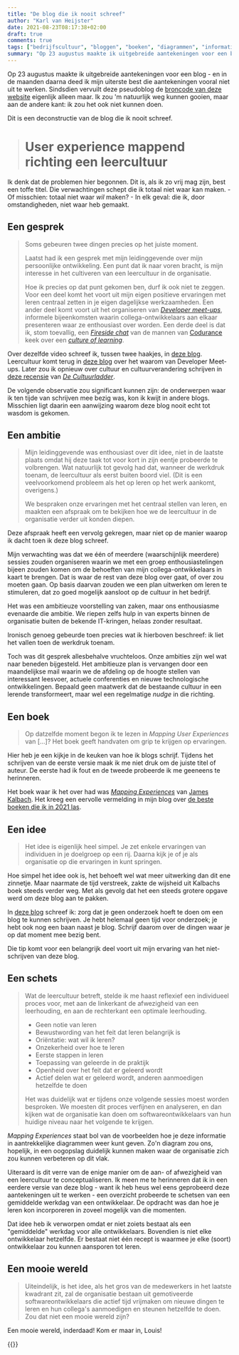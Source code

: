 ```yaml
---
title: "De blog die ik nooit schreef"
author: "Karl van Heijster"
date: 2021-08-23T08:17:38+02:00
draft: true
comments: true
tags: ["bedrijfscultuur", "bloggen", "boeken", "diagrammen", "informatieanalyse", "leercultuur", "motivatie", "procesverbetering"]
summary: "Op 23 augustus maakte ik uitgebreide aantekeningen voor een blog - en in de maanden daarna deed ik mijn uiterste best die aantekeningen vooral niet uit te werken. Sindsdien vervuilt deze pseudoblog de broncode van deze website eigenlijk alleen maar. Ik zou 'm natuurlijk weg kunnen gooien, maar aan de andere kant: ik zou het ook niet kunnen doen. Dit is een deconstructie van de blog die ik nooit schreef."
---
```


Op 23 augustus maakte ik uitgebreide aantekeningen voor een blog - en in de maanden daarna deed ik mijn uiterste best die aantekeningen vooral niet uit te werken. Sindsdien vervuilt deze pseudoblog de [broncode van deze website](https://github.com/dotkarl/my-software-development-blog) eigenlijk alleen maar. Ik zou 'm natuurlijk weg kunnen gooien, maar aan de andere kant: ik zou het ook niet kunnen doen.


Dit is een deconstructie van de blog die ik nooit schreef.


> # User experience mappend richting een leercultuur


Ik denk dat de problemen hier begonnen. Dit is, als ik zo vrij mag zijn, best een toffe titel. Die verwachtingen schept die ik totaal niet waar kan maken. - Of misschien: totaal niet waar *wil* maken? - In elk geval: die ik, door omstandigheden, niet waar heb gemaakt.


## Een gesprek


> Soms gebeuren twee dingen precies op het juiste moment.
>
>
> Laatst had ik een gesprek met mijn leidinggevende over mijn persoonlijke ontwikkeling. Een punt dat ik naar voren bracht, is mijn interesse in het cultiveren van een leercultuur in de organisatie. 
>
>
> Hoe ik precies op dat punt gekomen ben, durf ik ook niet te zeggen. Voor een deel komt het voort uit mijn eigen positieve ervaringen met leren centraal zetten in je eigen dagelijkse werkzaamheden. Een ander deel komt voort uit het organiseren van [*Developer meet-ups*](/tags/developer-meet-up/), informele bijeenkomsten waarin collega-ontwikkelaars aan elkaar presenteren waar ze enthousiast over worden. Een derde deel is dat ik, stom toevallig, een [*Fireside chat*](https://www.youtube.com/watch?v=5WjisyIXmG4&list=PLGS1QE37I5lTjbbOVm8QrS-85WAdeBehx) van de mannen van [Codurance](https://www.codurance.com/) keek over een [*culture of learning*](https://youtu.be/PKpCWtXccu8).


Over dezelfde video schreef ik, tussen twee haakjes, in [deze blog](/blog/21/09/wie-is-verantwoordelijk-voor-jouw-ontwikkeling/). Leercultuur komt terug in [deze blog](/blog/21/10/waarom-we-developer-meet-ups-organiseren/) over het waarom van Developer Meet-ups. Later zou ik opnieuw over cultuur en cultuurverandering schrijven in [deze recensie](/blog/21/11/klimmen-op-de-cultuurladder/) van [*De Cultuurladder*](https://www.atlascontact.nl/boek/de-cultuurladder/).


De volgende observatie zou significant kunnen zijn: de onderwerpen waar ik ten tijde van schrijven mee bezig was, kon ik kwijt in andere blogs. Misschien ligt daarin een aanwijzing waarom deze blog nooit echt tot wasdom is gekomen.


## Een ambitie


> Mijn leidinggevende was enthousiast over dit idee, niet in de laatste plaats omdat hij deze taak tot voor kort in zijn eentje probeerde te volbrengen. Wat natuurlijk tot gevolg had dat, wanneer de werkdruk toenam, de leercultuur als eerst buiten boord viel. (Dit is een veelvoorkomend probleem als het op leren op het werk aankomt, overigens.)
>
>
> We bespraken onze ervaringen met het centraal stellen van leren, en maakten een afspraak om te bekijken hoe we de leercultuur in de organisatie verder uit konden diepen.


Deze afspraak heeft een vervolg gekregen, maar niet op de manier waarop ik dacht toen ik deze blog schreef. 


Mijn verwachting was dat we één of meerdere (waarschijnlijk meerdere) sessies zouden organiseren waarin we met een groep enthousiastelingen bijeen zouden komen om de behoeften van mijn collega-ontwikkelaars in kaart te brengen. Dat is waar de rest van deze blog over gaat, of over zou moeten gaan. Op basis daarvan zouden we een plan uitwerken om leren te stimuleren, dat zo goed mogelijk aansloot op de cultuur in het bedrijf.


Het was een ambitieuze voorstelling van zaken, maar ons enthousiasme evenaarde die ambitie. We riepen zelfs hulp in van experts binnen de organisatie buiten de bekende IT-kringen, helaas zonder resultaat. 


Ironisch genoeg gebeurde toen precies wat ik hierboven beschreef: ik liet het vallen toen de werkdruk toenam.


Toch was dit gesprek allesbehalve vruchteloos. Onze ambities zijn wel wat naar beneden bijgesteld. Het ambitieuze plan is vervangen door een maandelijkse mail waarin we de afdeling op de hoogte stellen van interessant leesvoer, actuele conferenties en nieuwe technologische ontwikkelingen. Bepaald geen maatwerk dat de bestaande cultuur in een lerende transformeert, maar wel een regelmatige *nudge* in die richting. 


## Een boek


> Op datzelfde moment begon ik te lezen in *Mapping User Experiences* van [...]? Het boek geeft handvaten om grip te krijgen op ervaringen. 


Hier heb je een kijkje in de keuken van hoe ik blogs schrijf. Tijdens het schrijven van de eerste versie maak ik me niet druk om de juiste titel of auteur. De eerste had ik fout en de tweede probeerde ik me geeneens te herinneren. 


Het boek waar ik het over had was [*Mapping Experiences*](https://www.oreilly.com/library/view/mapping-experiences-2nd/9781492076629/) van [James Kalbach](https://experiencinginformation.com/). Het kreeg een eervolle vermelding in mijn blog over [de beste boeken die ik in 2021 las](/blog/21/12/de-beste-boeken-over-software-ontwikkeling-die-ik-in-2021-las/).


## Een idee


> Het idee is eigenlijk heel simpel. Je zet enkele ervaringen van individuen in je doelgroep op een rij. Daarna kijk je of je als organisatie op die ervaringen in kunt springen.


Hoe simpel het idee ook is, het behoeft wel wat meer uitwerking dan dit ene zinnetje. Maar naarmate de tijd verstreek, zakte de wijsheid uit Kalbachs boek steeds verder weg. Met als gevolg dat het een steeds grotere opgave werd om deze blog aan te pakken.


In [deze blog](/blog/21/12/drie-tips-voor-beginnende-bloggers/) schreef ik: zorg dat je geen onderzoek hoeft te doen om een blog te kunnen schrijven. Je hebt helemaal geen tijd voor onderzoek; je hebt ook nog een baan naast je blog. Schrijf daarom over de dingen waar je op dat moment mee bezig bent.


Die tip komt voor een belangrijk deel voort uit mijn ervaring van het niet-schrijven van deze blog. 


## Een schets


> Wat de leercultuur betreft, stelde ik me haast reflexief een individueel proces voor, met aan de linkerkant de afwezigheid van een leerhouding, en aan de rechterkant een optimale leerhouding.
>
>
>- Geen notie van leren
>- Bewustwording van het feit dat leren belangrijk is
>- Oriëntatie: wat wil ik leren?
>- Onzekerheid over hoe te leren
>- Eerste stappen in leren
>- Toepassing van geleerde in de praktijk
>- Openheid over het feit dat er geleerd wordt
>- Actief delen wat er geleerd wordt, anderen aanmoedigen hetzelfde te doen
>
>
> Het was duidelijk wat er tijdens onze volgende sessies moest worden besproken. We moesten dit proces verfijnen en analyseren, en dan kijken wat de organisatie kan doen om softwareontwikkelaars van hun huidige niveau naar het volgende te krijgen.


*Mapping Experiences* staat bol van de voorbeelden hoe je deze informatie in aantrekkelijke diagrammen weer kunt geven. Zo'n diagram zou ons, hopelijk, in een oogopslag duidelijk kunnen maken waar de organisatie zich zou kunnen verbeteren op dit vlak.


Uiteraard is dit verre van de enige manier om de aan- of afwezigheid van een leercultuur te conceptualiseren. Ik meen me te herinneren dat ik in een eerdere versie van deze blog - want ik heb heus wel eens geprobeerd deze aantekeningen uit te werken - een overzicht probeerde te schetsen van een gemiddelde werkdag van een ontwikkelaar. De opdracht was dan hoe je leren kon incorporeren in zoveel mogelijk van die momenten. 


Dat idee heb ik verworpen omdat er niet zoiets bestaat als een "gemiddelde" werkdag voor alle ontwikkelaars. Bovendien is niet elke ontwikkelaar hetzelfde. Er bestaat niet één recept is waarmee je elke (soort) ontwikkelaar zou kunnen aansporen tot leren.


## Een mooie wereld


> Uiteindelijk, is het idee, als het gros van de medewerkers in het laatste kwadrant zit, zal de organisatie bestaan uit gemotiveerde softwareontwikkelaars die actief tijd vrijmaken om nieuwe dingen te leren en hun collega's aanmoedigen en steunen hetzelfde te doen. Zou dat niet een mooie wereld zijn?


Een mooie wereld, inderdaad! Kom er maar in, Louis!


{{<youtube id="CWzrABouyeE" title="Louis Armstrong - What a wonderful world (1967)" >}}
